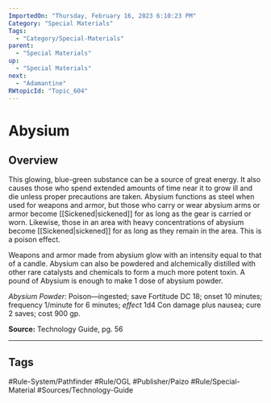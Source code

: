 ```yaml
---
ImportedOn: "Thursday, February 16, 2023 6:10:23 PM"
Category: "Special Materials"
Tags:
  - "Category/Special-Materials"
parent:
  - "Special Materials"
up:
  - "Special Materials"
next:
  - "Adamantine"
RWtopicId: "Topic_604"
---
```

# Abysium
## Overview
This glowing, blue-green substance can be a source of great energy. It also causes those who spend extended amounts of time near it to grow ill and die unless proper precautions are taken. Abysium functions as steel when used for weapons and armor, but those who carry or wear abysium arms or armor become [[Sickened|sickened]] for as long as the gear is carried or worn. Likewise, those in an area with heavy concentrations of abysium become [[Sickened|sickened]] for as long as they remain in the area. This is a poison effect.

Weapons and armor made from abysium glow with an intensity equal to that of a candle. Abysium can also be powdered and alchemically distilled with other rare catalysts and chemicals to form a much more potent toxin. A pound of Abysium is enough to make 1 dose of abysium powder.

*Abysium Powder:* Poison—ingested; save Fortitude DC 18; onset 10 minutes; frequency 1/minute for 6 minutes; *effect* 1d4 Con damage plus nausea; cure 2 saves; cost 900 gp.

**Source:** Technology Guide, pg. 56


---
## Tags
#Rule-System/Pathfinder #Rule/OGL #Publisher/Paizo #Rule/Special-Material #Sources/Technology-Guide

